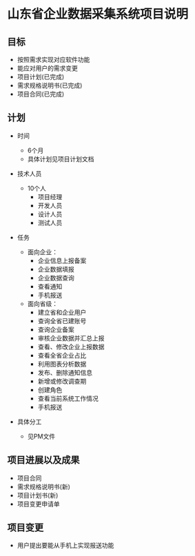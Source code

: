 # 山东省企业数据采集系统项目说明

## 目标

- 按照需求实现对应软件功能
- 能应对用户的需求变更
- 项目计划(已完成)
- 需求规格说明书(已完成)
- 项目合同(已完成)

## 计划

- 时间
    - 6个月
    - 具体计划见项目计划文档
- 技术人员
    - 10个人
        - 项目经理
        - 开发人员
        - 设计人员
        - 测试人员
- 任务
    - 面向企业：
        - 企业信息上报备案
        - 企业数据填报
        - 企业数据查询
        - 查看通知
        - 手机报送
    - 面向省级：
        - 建立省和企业用户
        - 查询全省已建账号 
        - 查询企业备案
        - 审核企业数据并汇总上报
        - 查看、修改企业上报数据
        - 查看全省企业占比
        - 利用图表分析数据
        - 发布、删除通知信息
        - 新增或修改调查期
        - 创建角色
        - 查看当前系统工作情况
        - 手机报送
    
- 具体分工
    - 见PM文件


## 项目进展以及成果
- 项目合同
- 需求规格说明书(新)
- 项目计划书(新)
- 项目变更申请单

## 项目变更
- 用户提出要能从手机上实现报送功能